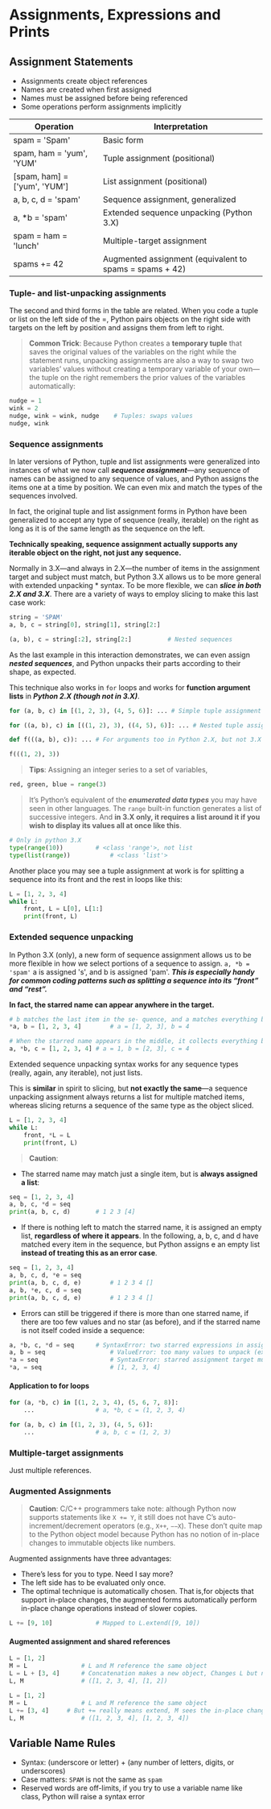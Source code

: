 Assignments, Expressions and Prints
==================================

## Assignment Statements

* Assignments create object references
* Names are created when first assigned
* Names must be assigned before being referenced
* Some operations perform assignments implicitly


|Operation|Interpretation|
|----------|---------|
|spam = 'Spam'|Basic form|
|spam, ham = 'yum', 'YUM'|Tuple assignment (positional)|
|[spam, ham] = ['yum', 'YUM']|List assignment (positional)|
|a, b, c, d = 'spam'|Sequence assignment, generalized|
|a, *b = 'spam'|Extended sequence unpacking (Python 3.X)|
|spam = ham = 'lunch'|Multiple-target assignment|
|spams += 42|Augmented assignment (equivalent to spams = spams + 42)|

### Tuple- and list-unpacking assignments

The second and third forms in the table are related. When you code a tuple or list on the left side of the =, Python pairs objects on the right side with targets on the left by position and assigns them from left to right.

> **Common Trick**: Because Python creates a **temporary tuple** that saves the original values of the variables on the right while the statement runs, unpacking assignments are also a way to swap two variables’ values without creating a temporary variable of your own—the tuple on the right remembers the prior values of the variables automatically:
```python
nudge = 1
wink = 2
nudge, wink = wink, nudge 	 # Tuples: swaps values
nudge, wink
```

### Sequence assignments

In later versions of Python, tuple and list assignments were generalized into instances of what we now call ***sequence assignment***—any sequence of names can be assigned to any sequence of values, and Python assigns the items one at a time by position. We can even mix and match the types of the sequences involved. 

In fact, the original tuple and list assignment forms in Python have been generalized to accept any type of sequence (really, iterable) on the right as long as it is of the same length as the sequence on the left.

**Technically speaking, sequence assignment actually supports any iterable object on the right, not just any sequence.**

Normally in 3.X—and always in 2.X—the number of items in the assignment target and subject must match, but Python 3.X allows us to be more general with extended unpacking * syntax. To be more flexible, we can ***slice in both 2.X and 3.X***. There are a variety of ways to employ slicing to make this last case work:
```python
string = 'SPAM'
a, b, c = string[0], string[1], string[2:]

(a, b), c = string[:2], string[2:]			# Nested sequences
```

As the last example in this interaction demonstrates, we can even assign ***nested sequences***, and Python unpacks their parts according to their shape, as expected.

This technique also works in `for` loops and works for **function argument lists** in ***Python 2.X (though not in 3.X)***.

```python
for (a, b, c) in [(1, 2, 3), (4, 5, 6)]: ... # Simple tuple assignment

for ((a, b), c) in [((1, 2), 3), ((4, 5), 6)]: ... # Nested tuple assignment

def f(((a, b), c)): ... # For arguments too in Python 2.X, but not 3.X

f(((1, 2), 3))
```

> **Tips**: Assigning an integer series to a set of variables,
```python
red, green, blue = range(3)
```
> It’s Python’s equivalent of the ***enumerated data types*** you may have seen in other languages. The `range` built-in function generates a list of successive integers. And **in 3.X only, it requires a list around it if you wish to display its values all at once like this**.
```python
# Only in python 3.X
type(range(10))			# <class 'range'>, not list
type(list(range))			# <class 'list'>
```
Another place you may see a tuple assignment at work is for splitting a sequence into its front and the rest in loops like this:
```python
L = [1, 2, 3, 4]
while L:
	front, L = L[0], L[1:]
	print(front, L)
```


### Extended sequence unpacking

In Python 3.X (only), a new form of sequence assignment allows us to be more flexible in how we select portions of a sequence to assign. `a, *b = 'spam'` a is assigned 's', and b is assigned 'pam'. ***This is especially handy for common coding patterns such as splitting a sequence into its “front” and “rest”.***

**In fact, the starred name can appear anywhere in the target.**
```python
# b matches the last item in the se- quence, and a matches everything before the last
*a, b = [1, 2, 3, 4]		# a = [1, 2, 3], b = 4

# When the starred name appears in the middle, it collects everything between the other names listed.
a, *b, c = [1, 2, 3, 4]	# a = 1, b = [2, 3], c = 4
```
Extended sequence unpacking syntax works for any sequence types (really, again, any iterable), not just lists. 

This is **similar** in spirit to slicing, but **not exactly the same**—a sequence unpacking assignment always returns a list for multiple matched items, whereas slicing returns a sequence of the same type as the object sliced.

```python
L = [1, 2, 3, 4]
while L:
	front, *L = L
	print(front, L)
```

> **Caution**: 
* The starred name may match just a single item, but is **always assigned a list**:
>
```python
seq = [1, 2, 3, 4]
a, b, c, *d = seq
print(a, b, c, d)		# 1 2 3 [4]
```
* If there is nothing left to match the starred name, it is assigned an empty list, **regardless of where it appears**. In the following, a, b, c, and d have matched every item in the sequence, but Python assigns e an empty list **instead of treating this as an error case**.
>
```python
seq = [1, 2, 3, 4]
a, b, c, d, *e = seq
print(a, b, c, d, e)		# 1 2 3 4 []
a, b, *e, c, d = seq
print(a, b, c, d, e)		# 1 2 3 4 []
```
* Errors can still be triggered if there is more than one starred name, if there are too few values and no star (as before), and if the starred name is not itself coded inside a sequence:
>
```python
a, *b, c, *d = seq		# SyntaxError: two starred expressions in assignment
a, b = seq					# ValueError: too many values to unpack (expected 2)
*a = seq					# SyntaxError: starred assignment target must be in a list or tuple
*a, = seq					# [1, 2, 3, 4]
```

#### Application to for loops

```python
for (a, *b, c) in [(1, 2, 3, 4), (5, 6, 7, 8)]:
	...					# a, *b, c = (1, 2, 3, 4)

for (a, b, c) in [(1, 2, 3), (4, 5, 6)]:
	...					# a, b, c = (1, 2, 3)
```


### Multiple-target assignments

Just multiple references.

### Augmented Assignments

> **Caution**: C/C++ programmers take note: although Python now supports statements like `X += Y`, it still does not have C’s auto-increment/decrement operators (e.g., `X++`, `−−X`). These don’t quite map to the Python object model because Python has no notion of in-place changes to immutable objects like numbers.

Augmented assignments have three advantages:
* There’s less for you to type. Need I say more?
* The left side has to be evaluated only once.
* The optimal technique is automatically chosen. That is,for objects that support in-place changes, the augmented forms automatically perform in-place change operations instead of slower copies.

```python
L += [9, 10]			# Mapped to L.extend([9, 10])
```

#### Augmented assignment and shared references

```python
L = [1, 2]
M = L				# L and M reference the same object
L = L + [3, 4]		# Concatenation makes a new object, Changes L but not M
L, M				# ([1, 2, 3, 4], [1, 2])

L = [1, 2]
M = L				# L and M reference the same object
L += [3, 4]		# But += really means extend, M sees the in-place change too!
L, M				# ([1, 2, 3, 4], [1, 2, 3, 4])
```


## Variable Name Rules

* Syntax: (underscore or letter) + (any number of letters, digits, or underscores)
* Case matters: `SPAM` is not the same as `spam`
* Reserved words are off-limits, if you try to use a variable name like class, Python will raise a syntax error

